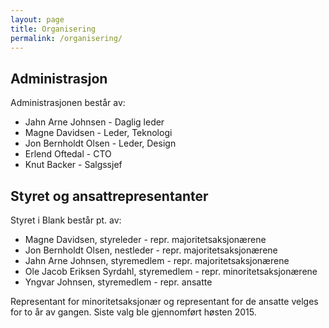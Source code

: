 ```yaml
---
layout: page
title: Organisering
permalink: /organisering/
---
```


## Administrasjon
Administrasjonen består av:

- Jahn Arne Johnsen - Daglig leder
- Magne Davidsen - Leder, Teknologi
- Jon Bernholdt Olsen - Leder, Design
- Erlend Oftedal - CTO
- Knut Backer - Salgssjef

## Styret og ansattrepresentanter
Styret i Blank består pt. av:

- Magne Davidsen, styreleder - repr. majoritetsaksjonærene
- Jon Bernholdt Olsen, nestleder - repr. majoritetsaksjonærene
- Jahn Arne Johnsen, styremedlem - repr. majoritetsaksjonærene
- Ole Jacob Eriksen Syrdahl, styremedlem - repr. minoritetsaksjonærene
- Yngvar Johnsen, styremedlem - repr. ansatte

Representant for minoritetsaksjonær og representant for de ansatte velges for to år av gangen. Siste valg ble gjennomført høsten 2015.
